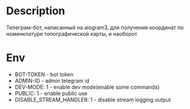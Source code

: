 # Description

Телеграм-бот, написанный на aiogram3, для получения координат по номенклатуре топографической карты, и наоборот

# Env

- BOT-TOKEN - bot token
- ADMIN-ID - admin telegram id
- DEV-MODE: 1 - enable dev mode(enable some commands)
- PUBLIC: 1 - enable public use
- DISABLE_STREAM_HANDLER: 1 - disable stream logging output

